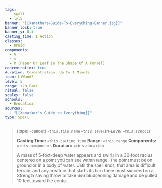 ```yaml
---
tags:
  - Spell
  - lvl5
banner: "[[Xanathars-Guide-To-Everything-Banner.jpg]]"
banner_lock: true
banner_y: 0.5
casting_time: 1 Action
classes:
  - Druid
components:
  - V
  - S
  - M (Paper Or Leaf In The Shape Of A Funnel)
concentration: true
duration: Concentration, Up To 1 Minute
icon: LiWand2
level: 5
range: 120 Feet
ritual: false
scales: false
schools:
  - Evocation
sources:
  - "[[Xanathar's Guide to Everything]]"
type: Spell
---
```

>[!spell-callout] `=this.file.name`
>*`=this.level`th-Level `=this.schools`*
>
>**Casting Time:** `=this.casting_time`
>**Range:** `=this.range`
>**Components:** `=this.components`
>**Duration:** `=this.duration`
>
>A mass of 5-foot-deep water appears and swirls in a 30-foot radius centered on a point you can see within range. The point must be on ground or in a body of water. Until the spell ends, that area is difficult terrain, and any creature that starts its turn there must succeed on a Strength saving throw or take 6d6 bludgeoning damage and be pulled 10 feet toward the center.
>
>
